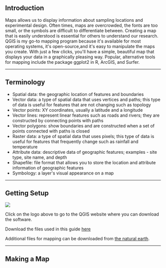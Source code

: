 ## Introduction
Maps allows us to display information about sampling locations and experimental design. Often times, maps are overcrowded, the fonts are too small, or the symbols are difficult to differentiate between. Creating a map that is easily understood is essential for others to understand our research. QGIS is my go-to mapping program because it's available for most operating systems, it's open-source,and it's easy to manipulate the maps you create. With just a few clicks, you'll have a simple, beautiful map that displays your data in a graphically pleasing way. Popular, alternative tools for mapping include the package ggplot2 in R, ArcGIS, and Surfer.

---

## Terminology
- Spatial data: the geographic location of features and boundaries
- Vector data: a type of spatial data that uses vertices and paths; this type of data is useful for features that are not changing such as topology
- Vector points: XY coordinates, usually a latitude and a longitude
- Vector lines: represent linear features such as roads and rivers; they are constructed by connecting points with paths
- Vector polygons: show boundaries and are constructed when a  set of points connected with paths is closed
- Raster data: a type of spatial data that uses pixels; this type of data is useful for features that frequently change such as rainfall and temperature
- Attribute data: descriptive data of geographic features; examples - site type, site name, and depth
- Shapefile: file format that allows you to store the location and attribute information of geographic features
- Symbology: a layer's visual appearance on a map

---

## Getting Setup
[![](resized_qgis_logo.png)](https://qgis.org/en/site/)

Click on the logo above to go to the QGIS website where you can download the software.

Download the files used in this guide [here](https://drive.google.com/open?id=1bx_W0hNEfw537NfltsHiskRJlAfgNZz4)

Additional files for mapping can be downloaded from [the natural earth](https://www.naturalearthdata.com/).

---

## Making a Map
